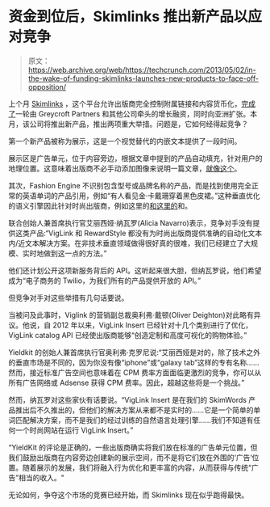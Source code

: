 # 资金到位后，Skimlinks 推出新产品以应对竞争

> 原文：<https://web.archive.org/web/https://techcrunch.com/2013/05/02/in-the-wake-of-funding-skimlinks-launches-new-products-to-face-off-opposition/>

上个月 [Skimlinks](https://web.archive.org/web/20230224184033/http://skimlinks.com/) ，这个平台允许出版商完全控制附属链接和内容货币化，[完成了](https://web.archive.org/web/20230224184033/https://techcrunch.com/2013/04/22/skimlinks-raises-growth-funding-led-by-greycroft-partners-opens-japanese-site/)一轮由 Greycroft Partners 和其他公司牵头的增长融资，同时向亚洲扩张。本月，该公司将推出新产品，推出两项重大举措。问题是，它如何经得起竞争？

第一个新产品被称为展示，这是一个视觉替代的内嵌文本提供了一段时间。

展示区是广告单元，位于内容旁边，根据文章中提到的产品自动填充，针对用户的地理位置。这意味着出版商不必手动添加图像来说明一篇文章，[就像这个](https://web.archive.org/web/20230224184033/http://www.ladiesgadgets.com/sagemcom-sixty-retro-style-cordless-telephone/)。

其次，Fashion Engine 不识别包含型号或品牌名称的产品，而是找到使用完全正常的英语单词的产品引用，例如“有人看见金·卡戴珊穿着黑色皮裙。”这种垂直优化的语义引擎因此针对时尚出版商，例如这里的[和这里的](https://web.archive.org/web/20230224184033/http://www.thebagforum.com/rebecca-minkoff-bags/12799-rebecca-minkoff-studded-nikki-hobo.html)和。

联合创始人兼首席执行官艾丽西娅·纳瓦罗(Alicia Navarro)表示，竞争对手没有提供这类产品:“VigLink 和 RewardStyle 都没有为时尚出版商提供准确的自动化文本内/近文本解决方案。在非技术垂直领域做得很好真的很难，我们已经建立了大规模、实时地做到这一点的方法。”

他们还计划公开这项新服务背后的 API。这听起来很大胆，但纳瓦罗说，他们希望成为“电子商务的 Twilio，为我们所有的产品提供开放的 API。”

但竞争对手对这些举措有几句话要说。

当被问及此事时，Viglink 的营销副总裁奥利弗·戴顿(Oliver Deighton)对此略有异议。他说，自 2012 年以来，VigLink Insert 已经针对十几个类别进行了优化，VigLink catalog API 已经使出版商能够“创造定制和高度可视化的购物体验。”

Yieldkit 的创始人兼首席执行官奥利弗·克罗尼说:“艾丽西娅是对的，除了技术之外的垂直市场是不同的，因为你没有像“iphone”或“galaxy tab”这样的专有名称……然而，接近标准广告空间也意味着在 CPM 费率方面面临更激烈的竞争，你可以从所有广告网络或 Adsense 获得 CPM 费率。因此，超越这些将是一个挑战。”

然而，纳瓦罗对这些家伙有话要说。“VigLink Insert 是在我们的 SkimWords 产品推出后不久推出的，但他们的解决方案从来都不是实时的……它是一个简单的单词匹配解决方案，而不是我们的经过训练的自然语言处理引擎……我们不知道有任何一个时尚网站在运行 VigLink Insert。”

“YieldKit 的评论是正确的，一些出版商确实将我们放在标准的广告单元位置，但我们鼓励出版商在内容旁边创建新的展示空间，而不是将它们放在外围的‘广告’位置。随着展示的发展，我们将融入行为优化和更丰富的内容，从而获得与传统“广告”相当的收入。"

无论如何，争夺这个市场的竞赛已经开始，而 Skimlinks 现在似乎跑得最快。